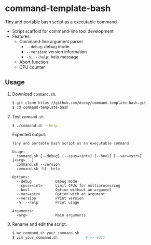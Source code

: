 command-template-bash
=====================

Tiny and portable bash script as a executable command

- Script scaffold for command-line tool development
- Features:
  - Command-line argument parser
    - `--debug`: debug mode
    - `--version`: version information
    - `-h, --help`: help message
  - Abort function
  - CPU counter

Usage
-----

1.  Download `command.sh`.

    ```sh
    $ git clone https://github.com/dceoy/command-template-bash.git
    $ cd command-template-bash
    ```

2.  Test `command.sh`.

    ```sh
    $ ./command.sh --help
    ```

    Expected output:

    ```
    Tiny and portable bash script as an executable command

    Usage:
      command.sh [--debug] [--cpus=<int>] [--bool] [--var=<str>] [<arg>...]
      command.sh --version
      command.sh -h|--help

    Options:
      --debug           Debug mode
      --cpus=<int>      Limit CPUs for multiprocessing
      --bool            Option without an argument
      --var=<str>       Option with an argument
      --version         Print version
      -h, --help        Print usage

    Arguments:
      <arg>             Main arguments
    ```

3.  Rename and edit the script.

    ```sh
    $ mv command.sh your_command.sh
    $ vim your_command.sh             # => edit
    ```
